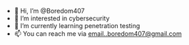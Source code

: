 - 👋 Hi, I’m @Boredom407
- 👀 I’m interested in cybersecurity
- 🌱 I’m currently learning penetration testing
- 📫 You can reach me via email..boredom407@gmail.com

<!---
Boredom407/Boredom407 is a ✨ special ✨ repository because its `README.md` (this file) appears on your GitHub profile.
You can click the Preview link to take a look at your changes.
--->
